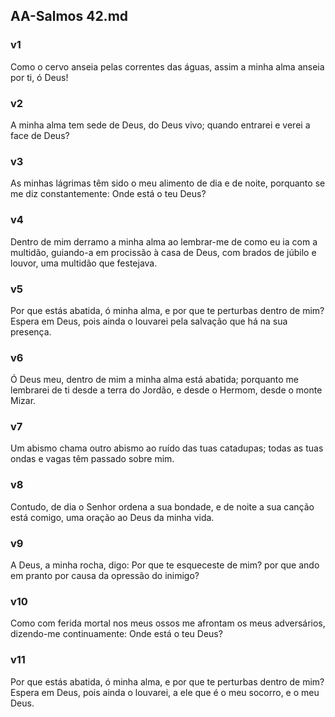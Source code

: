 ## AA-Salmos 42.md
### v1
 Como o cervo anseia pelas correntes das águas, assim a minha alma anseia por ti, ó Deus!
### v2
 A minha alma tem sede de Deus, do Deus vivo; quando entrarei e verei a face de Deus?
### v3
 As minhas lágrimas têm sido o meu alimento de dia e de noite, porquanto se me diz constantemente: Onde está o teu Deus?
### v4
 Dentro de mim derramo a minha alma ao lembrar-me de como eu ia com a multidão, guiando-a em procissão à casa de Deus, com brados de júbilo e louvor, uma multidão que festejava.
### v5
 Por que estás abatida, ó minha alma, e por que te perturbas dentro de mim? Espera em Deus, pois ainda o louvarei pela salvação que há na sua presença.
### v6
 Ó Deus meu, dentro de mim a minha alma está abatida; porquanto me lembrarei de ti desde a terra do Jordão, e desde o Hermom, desde o monte Mizar.
### v7
 Um abismo chama outro abismo ao ruído das tuas catadupas; todas as tuas ondas e vagas têm passado sobre mim.
### v8
 Contudo, de dia o Senhor ordena a sua bondade, e de noite a sua canção está comigo, uma oração ao Deus da minha vida.
### v9
 A Deus, a minha rocha, digo: Por que te esqueceste de mim? por que ando em pranto por causa da opressão do inimigo?
### v10
 Como com ferida mortal nos meus ossos me afrontam os meus adversários, dizendo-me continuamente: Onde está o teu Deus?
### v11
 Por que estás abatida, ó minha alma, e por que te perturbas dentro de mim? Espera em Deus, pois ainda o louvarei, a ele que é o meu socorro, e o meu Deus.

